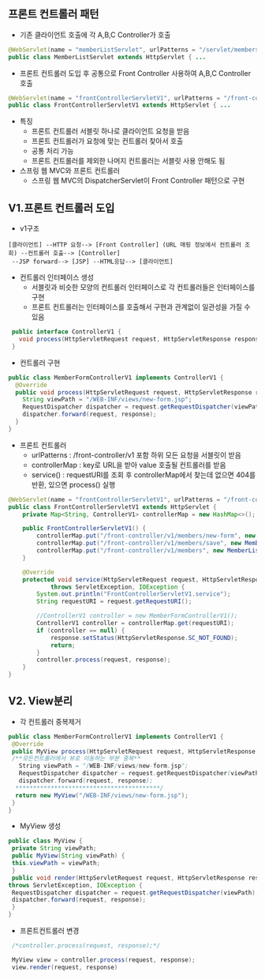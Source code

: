  ## 프론트 컨트롤러 패턴
  - 기존 클라이언트 호출에 각 A,B,C Controller가 호출
  ```java
@WebServlet(name = "memberListServlet", urlPatterns = "/servlet/members")
public class MemberListServlet extends HttpServlet { ...
  ```
  - 프론트 컨트롤러 도입 후 공통으로 Front Controller 사용하여 A,B,C Controller 호출
 ```java
@WebServlet(name = "frontControllerServletV1", urlPatterns = "/front-controller/v1/*")
public class FrontControllerServletV1 extends HttpServlet { ...

 ```
  - 특징
    - 프론트 컨트롤러 서블릿 하나로 클라이언트 요청을 받음
    - 프론트 컨트롤러가 요청에 맞는 컨트롤러 찾아서 호출
    - 공통 처리 가능
    - 프론트 컨트롤러를 제외한 나머지 컨트롤러는 서블릿 사용 안해도 됨
  - 스프링 웹 MVC와 프론트 컨트롤러
    - 스프링 웹 MVC의 DispatcherServlet이 Front Controller 패턴으로 구현

 ## V1.프론트 컨트롤러 도입

  - v1구조
  ```
  [클라이언트] --HTTP 요청--> [Front Controller] (URL 매핑 정보에서 컨트롤러 조회) --컨트롤러 호출--> [Controller]
   --JSP forward--> [JSP] --HTML응답--> [클라이언트]
  ```
  - 컨트롤러 인터페이스 생성
    - 서블릿과 비슷한 모양의 컨트롤러 인터페이스로 각 컨트롤러들은 인터페이스를 구현
    - 프론트 컨트롤러는 인터페이스를 호출해서 구현과 관계없이 일관성을 가질 수 있음
  ```java
   public interface ControllerV1 {
     void process(HttpServletRequest request, HttpServletResponse response) throws ServletException, IOException;
   }
  ```

 - 컨트롤러 구현
 ```java
 public class MemberFormControllerV1 implements ControllerV1 {
   @Override
   public void process(HttpServletRequest request, HttpServletResponse response) throws ServletException, IOException {
     String viewPath = "/WEB-INF/views/new-form.jsp";
     RequestDispatcher dispatcher = request.getRequestDispatcher(viewPath);
     dispatcher.forward(request, response);
   }
 }
 ```
- 프론트 컨트롤러
  - urlPatterns : /front-controller/v1 포함 하위 모든 요청을 서블릿이 받음
  - controllerMap : key로 URL을 받아 value 호출될 컨트롤러를 받음
  - service() : requestURI를 조회 후 controllerMap에서 찾는데 없으면 404를 반환, 있으면 process() 실행
```java
@WebServlet(name = "frontControllerServletV1", urlPatterns = "/front-controller/v1/*")
public class FrontControllerServletV1 extends HttpServlet {
    private Map<String, ControllerV1> controllerMap = new HashMap<>();

    public FrontControllerServletV1() {
        controllerMap.put("/front-controller/v1/members/new-form", new MemberFormControllerV1());
        controllerMap.put("/front-controller/v1/members/save", new MemberSaveControllerV1());
        controllerMap.put("/front-controller/v1/members", new MemberListControllerV1());
    }

    @Override
    protected void service(HttpServletRequest request, HttpServletResponse response)
            throws ServletException, IOException {
        System.out.println("FrontControllerServletV1.service");
        String requestURI = request.getRequestURI();

        //ControllerV1 controller = new MemberFormControllerV1();
        ControllerV1 controller = controllerMap.get(requestURI);
        if (controller == null) {
            response.setStatus(HttpServletResponse.SC_NOT_FOUND);
            return;
        }
        controller.process(request, response);
    }
}
```

 ## V2. View분리   
   
  - 각 컨트롤러 중복제거
  ```java
 public class MemberFormControllerV1 implements ControllerV1 {
   @Override
   public MyView process(HttpServletRequest request, HttpServletResponse response) throws ServletException, IOException {
   /**모든컨트롤러에서 뷰로 이동하는 부분 중복**
     String viewPath = "/WEB-INF/views/new-form.jsp";
     RequestDispatcher dispatcher = request.getRequestDispatcher(viewPath);
     dispatcher.forward(request, response);
    *****************************************/
    return new MyView("/WEB-INF/views/new-form.jsp");
   }
 }
 ```   

 - MyView 생성
```java
public class MyView {
 private String viewPath;
 public MyView(String viewPath) {
 this.viewPath = viewPath;
 }
 public void render(HttpServletRequest request, HttpServletResponse response) 
throws ServletException, IOException {
 RequestDispatcher dispatcher = request.getRequestDispatcher(viewPath);
 dispatcher.forward(request, response);
 }
}

```

 - 프론트컨트롤러 변경
```java
 /*controller.process(request, response);*/

 MyView view = controller.process(request, response);
 view.render(request, response)


```

